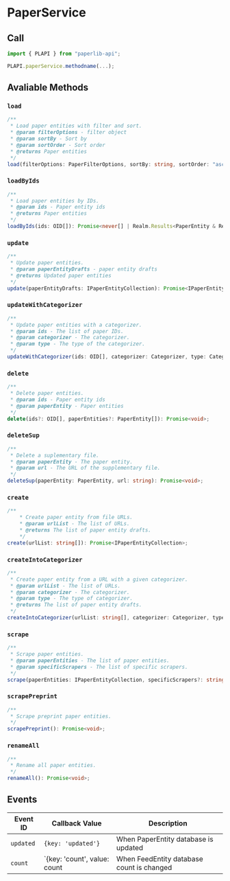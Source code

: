 # PaperService

## Call

```typescript
import { PLAPI } from "paperlib-api";

PLAPI.paperService.methodname(...);
```

## Avaliable Methods

### `load`

```typescript
/**
 * Load paper entities with filter and sort.
 * @param filterOptions - filter object
 * @param sortBy - Sort by
 * @param sortOrder - Sort order
 * @returns Paper entities
 */
load(filterOptions: PaperFilterOptions, sortBy: string, sortOrder: "asce" | "desc"): Promise<IPaperEntityCollection>;
```

### `loadByIds`

```typescript
/**
 * Load paper entities by IDs.
 * @param ids - Paper entity ids
 * @returns Paper entities
 */
loadByIds(ids: OID[]): Promise<never[] | Realm.Results<PaperEntity & Realm.Object<unknown, never>>>;
```

### `update`

```typescript
/**
 * Update paper entities.
 * @param paperEntityDrafts - paper entity drafts
 * @returns Updated paper entities
 */
update(paperEntityDrafts: IPaperEntityCollection): Promise<IPaperEntityCollection>;
```

### `updateWithCategorizer`

```typescript
/**
 * Update paper entities with a categorizer.
 * @param ids - The list of paper IDs.
 * @param categorizer - The categorizer.
 * @param type - The type of the categorizer.
 */
updateWithCategorizer(ids: OID[], categorizer: Categorizer, type: CategorizerType): Promise<void>;
```

### `delete`

```typescript
/**
 * Delete paper entities.
 * @param ids - Paper entity ids
 * @param paperEntity - Paper entities
 */
delete(ids?: OID[], paperEntities?: PaperEntity[]): Promise<void>;
```

### `deleteSup`

```typescript
/**
 * Delete a suplementary file.
 * @param paperEntity - The paper entity.
 * @param url - The URL of the supplementary file.
 */
deleteSup(paperEntity: PaperEntity, url: string): Promise<void>;
```

### `create`

```typescript
/**
    * Create paper entity from file URLs.
    * @param urlList - The list of URLs.
    * @returns The list of paper entity drafts.
    */
create(urlList: string[]): Promise<IPaperEntityCollection>;
```

### `createIntoCategorizer`

```typescript
/**
 * Create paper entity from a URL with a given categorizer.
 * @param urlList - The list of URLs.
 * @param categorizer - The categorizer.
 * @param type - The type of categorizer.
 * @returns The list of paper entity drafts.
 */
createIntoCategorizer(urlList: string[], categorizer: Categorizer, type: CategorizerType): Promise<IPaperEntityCollection>;
```

### `scrape`

```typescript
/**
 * Scrape paper entities.
 * @param paperEntities - The list of paper entities.
 * @param specificScrapers - The list of specific scrapers.
 */
scrape(paperEntities: IPaperEntityCollection, specificScrapers?: string[]): Promise<void>;
```

### `scrapePreprint`

```typescript
/**
 * Scrape preprint paper entities.
 */
scrapePreprint(): Promise<void>;
```

### `renameAll`

```typescript
/**
 * Rename all paper entities.
 */
renameAll(): Promise<void>;
```


## Events

| Event ID | Callback Value | Description |
| --- | --- | --- |
| `updated` | `{key: 'updated'}` | When PaperEntity database is updated |
| `count` | `{key: 'count', value: count | When FeedEntity database count is changed |

